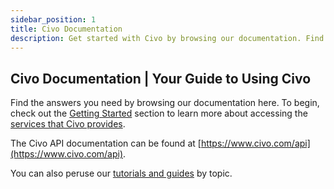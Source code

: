 ```yaml
---
sidebar_position: 1
title: Civo Documentation
description: Get started with Civo by browsing our documentation. Find answers to your questions and learn more about Civo services in the Account section.
---
```


## Civo Documentation | Your Guide to Using Civo

Find the answers you need by browsing our documentation here. To begin, check out the [Getting Started](./overview/index.md) section to learn more about accessing the [services that Civo provides](./overview/index.md).

The Civo API documentation can be found at [https://www.civo.com/api](https://www.civo.com/api).

You can also peruse our [tutorials and guides](https://www.civo.com/learn) by topic.
